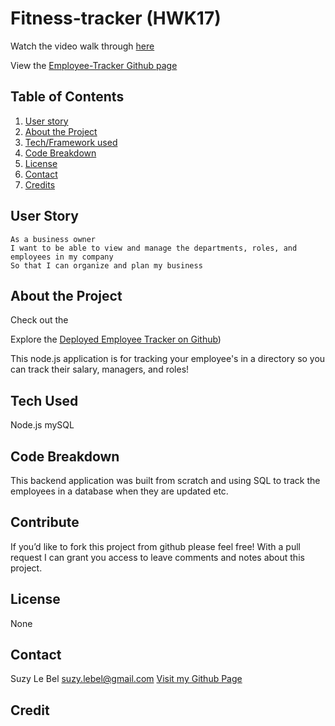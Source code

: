 
# Fitness-tracker (HWK17)


Watch the video walk through [here](https://drive.google.com/file/d/13pHzseW7KST2NLXlXtgJA2tgWBkndWs6/view)



View the [Employee-Tracker Github page](https://github.com/suzylebel/employee-tracker)



## Table of Contents
1. [User story](#User-story)
2. [About the Project](#About-the-Project)
3. [Tech/Framework used](#Tech-Used)
4. [Code Breakdown](Code-Breakdown)
5. [License](#License)
6. [Contact](#Contact)
7. [Credits](#Credit)

## User Story


```
As a business owner
I want to be able to view and manage the departments, roles, and employees in my company
So that I can organize and plan my business
```



## About the Project

Check out the 

Explore the [Deployed Employee Tracker on Github](https://github.com/suzylebel/employee-tracker))

This node.js application is for tracking your employee's in a directory so you can track their salary, managers, and roles!



## Tech Used
Node.js   mySQL

## Code Breakdown

This backend application was built from scratch and using SQL to track the employees in a database when they are updated etc.

## Contribute
If you’d like to fork this project from github please feel free! With a pull request I can grant you access to leave comments and notes about this project. 

## License 
None
 
## Contact 

Suzy Le Bel 
suzy.lebel@gmail.com
[Visit my Github Page](https://github.com/suzylebel/)


## Credit








